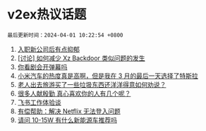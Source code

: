 # v2ex热议话题

`最后更新时间：2024-04-01 10:22:54 +0800`

1. [入职新公司后有点抑郁](https://www.v2ex.com/t/1028530)
1. [[讨论] 如何减少 Xz Backdoor 类似问题的发生](https://www.v2ex.com/t/1028563)
1. [你看剧会开弹幕吗](https://www.v2ex.com/t/1028643)
1. [小米汽车的热度真是高啊，但是我在 3 月的最后一天选择了特斯拉](https://www.v2ex.com/t/1028654)
1. [老人出去旅游买了一些垃圾东西还洋洋得意如何劝说？](https://www.v2ex.com/t/1028592)
1. [很多人献殷勤 真心喜欢你的人有几个呢？](https://www.v2ex.com/t/1028642)
1. [飞书工作体验谈](https://www.v2ex.com/t/1028575)
1. [有偿帮助：解决 Netflix 无法登入问题](https://www.v2ex.com/t/1028603)
1. [请问 10-15W 有什么新能源车推荐吗](https://www.v2ex.com/t/1028535)

